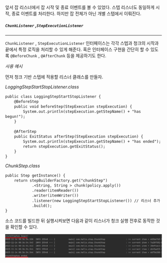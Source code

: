 
앞서 잡 리스너에서 잡 시작 및 종료 이벤트를 볼 수 있었다. 스텝 리스너도 동일하게 시작, 종료 이벤트를 처리한다. 하지만 잡 전체가 아닌 개별 스텝에서 이뤄진다.


##### `ChunkListener` ,`StepExecutionListener`
---
`ChunkListener` , `StepExecutionListener` 인터페이스는 각각 스텝과 청크의 시작과 끝에서 특정 로직을 처리할 수 있게 해준다. 혹은 인터페이스 구현을 간단히 할 수 있도록 `@BeforeChunk` , `@AfterChunk` 등을 제공하기도 한다.


*사용 예시*

먼저 청크 기반 스텝에 적용할 리스너 클래스를 만들자.

*LoggingStepStartStopListener.class* 

```
public class LoggingStepStartStopListener {  
    @BeforeStep  
    public void beforeStep(StepExecution stepExecution) {  
        System.out.println(stepExecution.getStepName() + "has begun!");  
    }  
  
    @AfterStep  
    public ExitStatus afterStep(StepExecution stepExecution) {  
        System.out.println(stepExecution.getStepName() + "has ended");  
        return stepExecution.getExitStatus();  
    }  
}
```



*ChunkStep.class*

```
public Step getInstance() {  
    return stepBuilderFactory.get("chunkStep")  
            .<String, String > chunk(policy.apply())  
            .reader(itemReader())  
            .writer(itemWriter())  
            .listener(new LoggingStepStartStopListener()) // 리스너 추가  
            .build();  
}
```


소스 코드를 빌드한 뒤 실행시켜보면 다음과 같이 리스너가 청크 실행 전후로 동작한 것을 확인할 수 있다.

![[Pasted image 20231114003747.png]](../images/Pasted%20image%2020231114003747.png)
